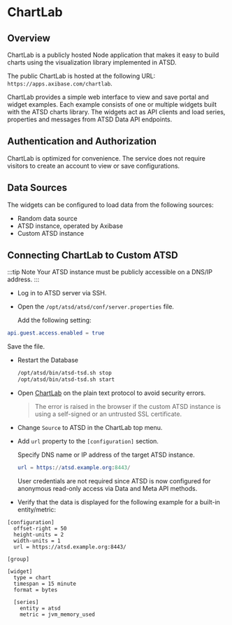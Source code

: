 # ChartLab

## Overview

ChartLab is a publicly hosted Node application that makes it easy to build charts using the visualization library implemented in ATSD.

The public ChartLab is hosted at the following URL: `https://apps.axibase.com/chartlab`.

ChartLab provides a simple web interface to view and save portal and widget examples. Each example consists of one or multiple widgets built with the ATSD charts library. The widgets act as API clients and load series, properties and messages from ATSD Data API endpoints.

## Authentication and Authorization

ChartLab is optimized for convenience. The service does not require visitors to create an account to view or save configurations.

## Data Sources

The widgets can be configured to load data from the following sources:

* Random data source
* ATSD instance, operated by Axibase
* Custom ATSD instance

## Connecting ChartLab to Custom ATSD

<!-- markdownlint-enable MD032 -->
:::tip Note
Your ATSD instance must be publicly accessible on a DNS/IP address.
:::
<!-- markdownlint-disable MD032 -->

* Log in to ATSD server via SSH.

* Open the `/opt/atsd/atsd/conf/server.properties` file.

  Add the following setting:

```elm
api.guest.access.enabled = true
```

Save the file.

* Restart the Database

  ```sh
  /opt/atsd/bin/atsd-tsd.sh stop
  /opt/atsd/bin/atsd-tsd.sh start
  ```

* Open [ChartLab](https://apps.axibase.com/chartlab/) on the plain text protocol to avoid security errors.

  > The error is raised in the browser if the custom ATSD instance is using a self-signed or an untrusted SSL certificate.

* Change `Source` to ATSD in the ChartLab top menu.

* Add `url` property to the `[configuration]` section.

  Specify DNS name or IP address of the target ATSD instance.

  ```elm
  url = https://atsd.example.org:8443/
  ```

  User credentials are not required since ATSD is now configured for anonymous read-only access via Data and Meta API methods.

* Verify that the data is displayed for the following example for a built-in entity/metric:

```ls
[configuration]
  offset-right = 50
  height-units = 2
  width-units = 1
  url = https://atsd.example.org:8443/

[group]

[widget]
  type = chart
  timespan = 15 minute
  format = bytes

  [series]
    entity = atsd
    metric = jvm_memory_used
```